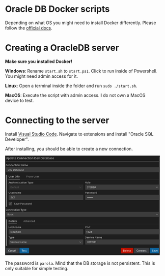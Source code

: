 # Oracle DB Docker scripts
Depending on what OS you might need to install Docker differently. Please follow the [official docs](https://docs.docker.com/engine/install/).

# Creating a OracleDB server
**Make sure you installed Docker!**

**Windows**: Rename `start.sh` to `start.ps1`. Click to run inside of Powershell. You might need admin access for it.

**Linux**: Open a terminal inside the folder and run `sudo ./start.sh`.

**MacOS**: Execute the script with admin access. I do not own a MacOS device to test.

# Connecting to the server
Install [Visual Studio Code](https://code.visualstudio.com/). Navigate to extensions and install "Oracle SQL Developer".

After installing, you should be able to create a new connection.

![The connection screen](image.png)

The password is `parola`. Mind that the DB storage is not persistent. This is only suitable for simple testing.
